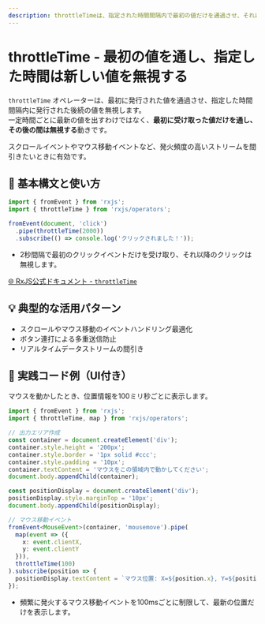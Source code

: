 ```yaml
---
description: throttleTimeは、指定された時間間隔内で最初の値だけを通過させ、それ以降の値を無視することで高頻度イベントを間引きます。
---
```


# throttleTime - 最初の値を通し、指定した時間は新しい値を無視する

`throttleTime` オペレーターは、最初に発行された値を通過させ、指定した時間間隔内に発行された後続の値を無視します。  
一定時間ごとに最新の値を出すわけではなく、**最初に受け取った値だけを通し、その後の間は無視する**動きです。

スクロールイベントやマウス移動イベントなど、発火頻度の高いストリームを間引きたいときに有効です。
 

## 🔰 基本構文と使い方

```ts
import { fromEvent } from 'rxjs';
import { throttleTime } from 'rxjs/operators';

fromEvent(document, 'click')
  .pipe(throttleTime(2000))
  .subscribe(() => console.log('クリックされました！'));

```

- 2秒間隔で最初のクリックイベントだけを受け取り、それ以降のクリックは無視します。

[🌐 RxJS公式ドキュメント - `throttleTime`](https://rxjs.dev/api/operators/throttleTime)
 

## 💡 典型的な活用パターン

- スクロールやマウス移動のイベントハンドリング最適化
- ボタン連打による多重送信防止
- リアルタイムデータストリームの間引き
 

## 🧠 実践コード例（UI付き）

マウスを動かしたとき、位置情報を100ミリ秒ごとに表示します。

```ts
import { fromEvent } from 'rxjs';
import { throttleTime, map } from 'rxjs/operators';

// 出力エリア作成
const container = document.createElement('div');
container.style.height = '200px';
container.style.border = '1px solid #ccc';
container.style.padding = '10px';
container.textContent = 'マウスをこの領域内で動かしてください';
document.body.appendChild(container);

const positionDisplay = document.createElement('div');
positionDisplay.style.marginTop = '10px';
document.body.appendChild(positionDisplay);

// マウス移動イベント
fromEvent<MouseEvent>(container, 'mousemove').pipe(
  map(event => ({
    x: event.clientX,
    y: event.clientY
  })),
  throttleTime(100)
).subscribe(position => {
  positionDisplay.textContent = `マウス位置: X=${position.x}, Y=${position.y}`;
});
```

- 頻繁に発火するマウス移動イベントを100msごとに制限して、最新の位置だけを表示します。
 
